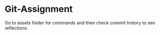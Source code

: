 # Git-Assignment

Go to assets folder for commands and then check commit history to see reflections.